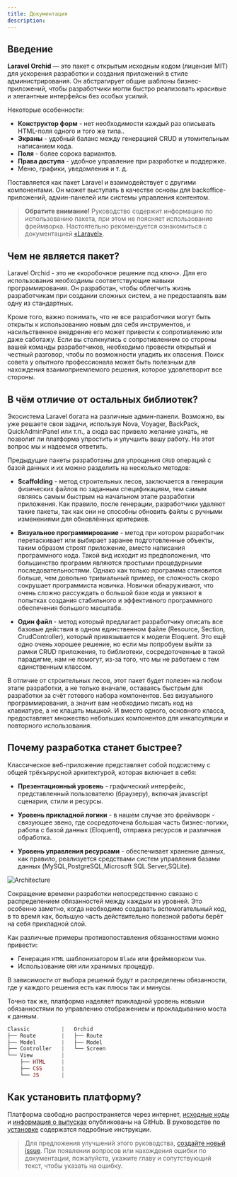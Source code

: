 ```yaml
---
title: Документация
description:
---
```


## Введение

**Laravel Orchid** — это пакет с открытым исходным кодом (лицензия MIT) для ускорения разработки и создания приложений в стиле администрирования.
Он абстрагирует общие шаблоны бизнес-приложений, чтобы разработчики могли быстро реализовать красивые и элегантные интерфейсы без особых усилий.

Некоторые особенности:

- **Конструктор форм** - нет необходимости каждый раз описывать HTML-поля одного и того же типа..
- **Экраны** -  удобный баланс между генерацией CRUD и утомительным написанием кода.
- **Поля** - более сорока вариантов.
- **Права доступа** - удобное управление при разработке и поддержке.
- Меню, графики, уведомления и т. д.

Поставляется как пакет Laravel и взаимодействует с другими компонентами.
Он может выступать в качестве основы для backoffice-приложений, админ-панелей или системы управления контентом.

> **Обратите внимание!** Руководство содержит информацию по использованию пакета, при этом не поясняет использование фреймворка. Настоятельно рекомендуется ознакомиться с документацией [«Laravel»](https://laravel.com/docs/).

## Чем не является пакет?

Laravel Orchid - это не «коробочное решение под ключ». Для его использования необходимы соответствующие навыки программирования. Он разработан, чтобы облегчить жизнь разработчикам при создании сложных систем, а не предоставлять вам одну из стандартных.

Кроме того, важно понимать, что не все разработчики могут быть открыты к использованию новым для себя инструментов, и насильственное внедрение его может привести к сопротивлению или даже саботажу. Если вы столкнулись с сопротивлением со стороны вашей команды разработчиков, необходимо провести открытый и честный разговор, чтобы по возможности уладить их опасения. Поиск совета у опытного профессионала может быть полезным для нахождения взаимоприемлемого решения, которое удовлетворит все стороны.

## В чём отличие от остальных библиотек?

Экосистема Laravel богата на различные админ-панели. Возможно,
вы уже решаете свои задачи, используя Nova, Voyager, BackPack, QuickAdminPanel или т.п.,
а сюда вас привело желание узнать, не позволит ли платформа упростить и улучшить вашу работу.
На этот вопрос мы и надеемся ответить.

Предыдущие пакеты разработаны для упрощения `CRUD` операций с базой данных и их можно разделить на несколько методов:

- **Scaffolding** - метод строительных лесов, заключается в генерации физических файлов
по заданным спецификациям, тем самым являясь самым быстрым на начальном этапе разработки приложения.
Как правило, после генерации, разработчики удаляют такие пакеты, так как они не способны обновить
файлы с ручными изменениями для обновлённых критериев.

- **Визуальное программирование** - метод при котором разработчик перетаскивает или выбирает заранее подготовленные
объекты, таким образом строят приложение, вместо написания программного кода. Такой вид исходит из предположения, что большинство программ являются простыми процедурными
последовательностями. Однако как только программа становится больше, чем довольно тривиальный пример,
ее сложность скоро сокрушает программиста новичка. Новички обнаруживают, что очень сложно рассуждать о большой базе кода и
 увязают в попытках создания стабильного и эффективного программного обеспечения большого масштаба.

- **Один файл** - метод который предлагает разработчику описать все базовые действия в одном единственном файле (Resource, Section, CrudController),
который привязывается к модели Eloquent. Это ещё одно очень хорошее решение, но если мы попробуем выйти за рамки CRUD приложения, то
библиотеки, сосредоточенные в такой парадигме, нам не помогут, из-за того, что мы не работаем с тем единственным классом.

В отличие от  строительных лесов, этот пакет будет полезен на любом этапе разработки, а не только вначале, оставаясь быстрым для разработки за счёт готового набора компонентов.
Без визуального программирования, а значит вам необходимо писать код на клавиатуре, а не клацать мышкой.
И вместо одного, основного класса, предоставляет множество небольших компонентов для инкапсуляции и повторного использования.

## Почему разработка станет быстрее?

Классическое веб-приложение представляет собой подсистему с общей трёхъярусной архитектурой, которая включает в себя:

- **Презентационный уровень** - графический интерфейс, представленный пользователю (браузеру), включая javascript сценарии, стили и ресурсы.

- **Уровень прикладной логики** - в нашем случае это фреймворк - связующее звено, где сосредоточена большая часть бизнес-логики, работа с базой данных (Eloquent), отправка ресурсов и различная обработка.

- **Уровень управления ресурсами** - обеспечивает хранение данных, как правило, реализуется средствами систем управления базами данных (MySQL,PostgreSQL,Microsoft SQL Server,SQLite).

![Architecture](/img/scheme/architecture.jpg)

Сокращение времени разработки непосредственно связано с распределением обязанностей между каждым из уровней. Это особенно заметно, когда необходимо создавать вспомогательный код, в то время как, большую часть действительно полезной работы берёт на себя прикладной слой.

Как различные примеры противопоставления обязанностями можно привести:

- Генерация `HTML` шаблонизатором `Blade` или фреймворком `Vue`.
- Использование `ORM` или хранимых процедур.

В зависимости от выбора решений будут и распределены обязанности, где у каждого решения есть как плюсы так и минусы.

Точно так же, платформа наделяет прикладной уровень новыми обязанностями по управлению отображением и прокладыванию моста к данным.

```php
Classic          |   Orchid
├── Route        |   ├── Route   
├── Model        |   ├── Model 
├── Controller   |   └── Screen
└── View         |
    ├── HTML     |
    ├── CSS      |
    └── JS       |
```

## Как установить платформу?

Платформа свободно распространяется через интернет, [исходные коды](https://github.com/orchidsoftware/platform) и [информация о выпусках](https://github.com/orchidsoftware/platform/releases) опубликованы на GitHub. В руководстве по [установке](/ru/docs/installation/) содержатся подробные инструкции.

> Для предложения улучшений этого руководства, [создайте новый issue](https://github.com/orchidsoftware/platform/issues).
При появлении вопросов или нахождения ошибки по документации, пожалуйста, укажите главу и сопутствующий текст, чтобы указать на ошибку.
